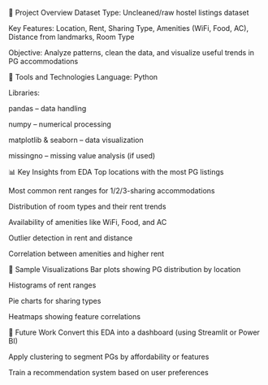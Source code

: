 📌 Project Overview
Dataset Type: Uncleaned/raw hostel listings dataset

Key Features: Location, Rent, Sharing Type, Amenities (WiFi, Food, AC), Distance from landmarks, Room Type

Objective: Analyze patterns, clean the data, and visualize useful trends in PG accommodations

🧰 Tools and Technologies
Language: Python

Libraries:

pandas – data handling

numpy – numerical processing

matplotlib & seaborn – data visualization

missingno – missing value analysis (if used)

📊 Key Insights from EDA
Top locations with the most PG listings

Most common rent ranges for 1/2/3-sharing accommodations

Distribution of room types and their rent trends

Availability of amenities like WiFi, Food, and AC

Outlier detection in rent and distance

Correlation between amenities and higher rent

📸 Sample Visualizations
Bar plots showing PG distribution by location

Histograms of rent ranges

Pie charts for sharing types

Heatmaps showing feature correlations

🔮 Future Work
Convert this EDA into a dashboard (using Streamlit or Power BI)

Apply clustering to segment PGs by affordability or features

Train a recommendation system based on user preferences

